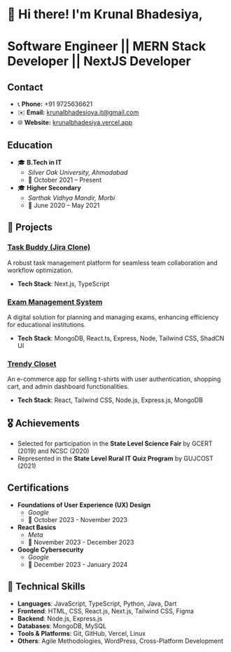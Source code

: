 # 👋 Hi there! I'm Krunal Bhadesiya, 
# Software Engineer || MERN Stack Developer || NextJS Developer 

## Contact
- 📞 **Phone:** +91 9725636621
- ✉️ **Email:** krunalbhadesioya.it@gmail.com
- 🌐 **Website:** [krunalbhadesiya.vercel.app](https://krunalbhadesiya.vercel.app/)

## Education
- 🎓 **B.Tech in IT**
  - *Silver Oak University, Ahmadabad*
  - 📍 October 2021 – Present
- 🎓 **Higher Secondary**
  - *Sarthak Vidhya Mandir, Morbi*
  - 📍 June 2020 – May 2021



## 📂 Projects  

### [Task Buddy (Jira Clone)](https://github.com/krunalbhadesiya/task-buddy)  
A robust task management platform for seamless team collaboration and workflow optimization.  
- **Tech Stack**: Next.js, TypeScript  

### [Exam Management System](https://github.com/krunalbhadesiya/exam-management-system-frontend)  
A digital solution for planning and managing exams, enhancing efficiency for educational institutions.  
- **Tech Stack**: MongoDB, React.ts, Express, Node, Tailwind CSS, ShadCN UI  

### [Trendy Closet](https://trendy-closet.vercel.app)  
An e-commerce app for selling t-shirts with user authentication, shopping cart, and admin dashboard functionalities.  
- **Tech Stack**: React, Tailwind CSS, Node.js, Express.js, MongoDB  



## 🎖️ Achievements  

- Selected for participation in the **State Level Science Fair** by GCERT (2019) and NCSC (2020)  
- Represented in the **State Level Rural IT Quiz Program** by GUJCOST (2021)  

## Certifications
- **Foundations of User Experience (UX) Design**
  - *Google*
  - 📅 October 2023 - November 2023
- **React Basics**
  - *Meta*
  - 📅 November 2023 - December 2023
- **Google Cybersecurity**
  - *Google*
  - 📅 December 2023 - January 2024


## 🔧 Technical Skills  

- **Languages**: JavaScript, TypeScript, Python, Java, Dart  
- **Frontend**: HTML, CSS, React.js, Next.js, Tailwind CSS, Figma  
- **Backend**: Node.js, Express.js  
- **Databases**: MongoDB, MySQL  
- **Tools & Platforms**: Git, GitHub, Vercel, Linux  
- **Others**: Agile Methodologies, WordPress, Cross-Platform Development  
